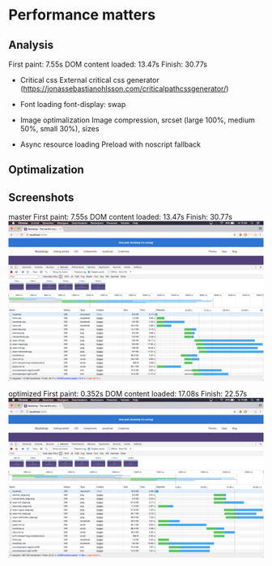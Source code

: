 # Performance matters

## Analysis

First paint: 7.55s
DOM content loaded: 13.47s
Finish: 30.77s

- Critical css
  External critical css generator (https://jonassebastianohlsson.com/criticalpathcssgenerator/)

- Font loading
  font-display: swap
  
- Image optimalization
  Image compression, srcset (large 100%, medium 50%, small 30%), sizes

- Async resource loading
  Preload with noscript fallback

## Optimalization

## Screenshots
master
First paint: 7.55s
DOM content loaded: 13.47s
Finish: 30.77s
![alt text](edit/master.png "master performance view")

optimized
First paint: 0.352s
DOM content loaded: 17.08s
Finish: 22.57s
![alt text](edit/optimized.png "optimized performance view")
